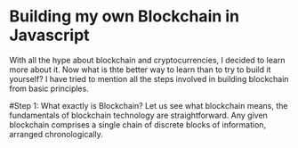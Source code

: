 # Building my own Blockchain in Javascript
With all the hype about blockchain and cryptocurrencies, I decided to learn more about it. Now what is thte better way to learn than to try to build it yourself?
I have tried to mention all the steps involved in building blockchain from basic principles. 

#Step 1: What exactly is Blockchain?
Let us see what blockchain means, the fundamentals of blockchain technology are straightforward. Any given blockchain comprises a single chain of discrete blocks of information, arranged chronologically.
